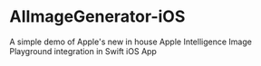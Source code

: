 # AIImageGenerator-iOS
A simple demo of Apple's new in house Apple Intelligence Image Playground integration in Swift iOS App
